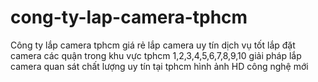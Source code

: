 # cong-ty-lap-camera-tphcm
Công ty lắp camera tphcm giá rẻ lắp camera uy tín dịch vụ tốt lắp đặt camera các quận trong khu vực tphcm 1,2,3,4,5,6,7,8,9,10 giải pháp lắp camera quan sát chất lượng uy tín tại tphcm hình ảnh HD công nghệ mới
